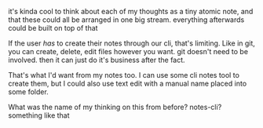 it's kinda cool to think about each of my thoughts as a tiny atomic note, and that these could all be arranged in one big stream. everything afterwards could be built on top of that

If the user *has* to create their notes through our cli, that's limiting. Like in git, you can create, delete, edit files however you want. git doesn't need to be involved. then it can just do it's business after the fact.

That's what I'd want from my notes too. I can use some cli notes tool to create them, but I could also use text edit with a manual name placed into some folder.

What was the name of my thinking on this from before? notes-cli? something like that

